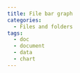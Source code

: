 ```yaml
---
title: File bar graph
categories:
  - Files and folders
tags:
  - doc
  - document
  - data
  - chart
---
```

